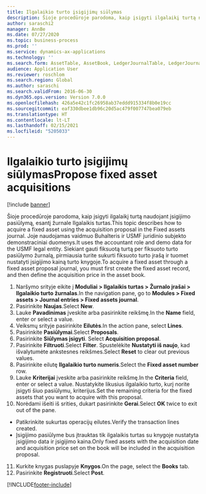```yaml
---
title: Ilgalaikio turto įsigijimų siūlymas
description: Šioje procedūroje parodoma, kaip įsigyti ilgalaikį turtą naudojant įsigijimo pasiūlymą, esantį žurnale Ilgalaikis turtas.
author: saraschi2
manager: AnnBe
ms.date: 07/27/2020
ms.topic: business-process
ms.prod: ''
ms.service: dynamics-ax-applications
ms.technology: ''
ms.search.form: AssetTable, AssetBook, LedgerJournalTable, LedgerJournalTransAsset, SysQueryForm
audience: Application User
ms.reviewer: roschlom
ms.search.region: Global
ms.author: saraschi
ms.search.validFrom: 2016-06-30
ms.dyn365.ops.version: Version 7.0.0
ms.openlocfilehash: 426a5e42c1fc26958ab37eddd915334f8b0e19cc
ms.sourcegitcommit: eaf330dbee1db96c20d5ac479f007747bea079eb
ms.translationtype: HT
ms.contentlocale: lt-LT
ms.lasthandoff: 02/15/2021
ms.locfileid: "5205033"
---
```

# <a name="propose-fixed-asset-acquisitions"></a><span data-ttu-id="ee6ee-103">Ilgalaikio turto įsigijimų siūlymas</span><span class="sxs-lookup"><span data-stu-id="ee6ee-103">Propose fixed asset acquisitions</span></span>

[!include [banner](../../includes/banner.md)]

<span data-ttu-id="ee6ee-104">Šioje procedūroje parodoma, kaip įsigyti ilgalaikį turtą naudojant įsigijimo pasiūlymą, esantį žurnale Ilgalaikis turtas.</span><span class="sxs-lookup"><span data-stu-id="ee6ee-104">This topic describes how to acquire a fixed asset using the acquisition proposal in the Fixed assets journal.</span></span> <span data-ttu-id="ee6ee-105">Joje naudojamas vaidmuo Buhalteris ir USMF juridinio subjekto demonstraciniai duomenys.</span><span class="sxs-lookup"><span data-stu-id="ee6ee-105">It uses the accountant role and demo data for the USMF legal entity.</span></span> <span data-ttu-id="ee6ee-106">Siekiant gauti fiksuotą turtą per fiksuoto turto pasiūlymo žurnalą, pirmiausia turite sukurti fiksuoto turto įrašą ir tuomet nustatyti įsigijimo kainą turto knygoje.</span><span class="sxs-lookup"><span data-stu-id="ee6ee-106">To acquire a fixed asset through a fixed asset proposal journal, you must first create the fixed asset record, and then define the acquisition price in the asset book.</span></span>

1. <span data-ttu-id="ee6ee-107">Naršymo srityje eikite į **Moduliai > Ilgalaikis turtas > Žurnalo įrašai > Ilgalaikio turto žurnalas**.</span><span class="sxs-lookup"><span data-stu-id="ee6ee-107">In the navigation pane, go to **Modules > Fixed assets > Journal entries > Fixed assets journal**.</span></span>
2. <span data-ttu-id="ee6ee-108">Pasirinkite **Naujas**.</span><span class="sxs-lookup"><span data-stu-id="ee6ee-108">Select **New**.</span></span>
3. <span data-ttu-id="ee6ee-109">Lauke **Pavadinimas** įveskite arba pasirinkite reikšmę.</span><span class="sxs-lookup"><span data-stu-id="ee6ee-109">In the **Name** field, enter or select a value.</span></span>
4. <span data-ttu-id="ee6ee-110">Veiksmų srityje pasirinkite **Eilutės**.</span><span class="sxs-lookup"><span data-stu-id="ee6ee-110">In the action pane, select **Lines**.</span></span>
5. <span data-ttu-id="ee6ee-111">Pasirinkite **Pasiūlymai**.</span><span class="sxs-lookup"><span data-stu-id="ee6ee-111">Select **Proposals**.</span></span>
6. <span data-ttu-id="ee6ee-112">Pasirinkite **Siūlymas įsigyti**. </span><span class="sxs-lookup"><span data-stu-id="ee6ee-112">Select **Acquisition proposal**.</span></span>
7. <span data-ttu-id="ee6ee-113">Pasirinkite **Filtruoti**.</span><span class="sxs-lookup"><span data-stu-id="ee6ee-113">Select **Filter**.</span></span> <span data-ttu-id="ee6ee-114">Spustelėkite **Nustatyti iš naujo**, kad išvalytumėte ankstesnes reikšmes.</span><span class="sxs-lookup"><span data-stu-id="ee6ee-114">Select **Reset** to clear out previous values.</span></span>
8. <span data-ttu-id="ee6ee-115">Pasirinkite eilutę **Ilgalaikio turto numeris**.</span><span class="sxs-lookup"><span data-stu-id="ee6ee-115">Select the **Fixed asset number** row.</span></span>
9. <span data-ttu-id="ee6ee-116">Lauke **Kriterijai** įveskite arba pasirinkite reikšmę.</span><span class="sxs-lookup"><span data-stu-id="ee6ee-116">In the **Criteria** field, enter or select a value.</span></span> <span data-ttu-id="ee6ee-117">Nustatykite likusius ilgalaikio turto, kurį norite įsigyti šiuo pasiūlymu, kriterijus.</span><span class="sxs-lookup"><span data-stu-id="ee6ee-117">Set the remaining criteria for the fixed assets that you want to acquire with this proposal.</span></span>  
10. <span data-ttu-id="ee6ee-118">Norėdami išeiti iš srities, dukart pasirinkite **Gerai**.</span><span class="sxs-lookup"><span data-stu-id="ee6ee-118">Select **OK** twice to exit out of the pane.</span></span>
- <span data-ttu-id="ee6ee-119">Patikrinkite sukurtas operacijų eilutes.</span><span class="sxs-lookup"><span data-stu-id="ee6ee-119">Verify the transaction lines created.</span></span>  
- <span data-ttu-id="ee6ee-120">Įsigijimo pasiūlyme bus įtrauktas tik ilgalaikis turtas su knygoje nustatyta įsigijimo data ir įsigijimo kaina.</span><span class="sxs-lookup"><span data-stu-id="ee6ee-120">Only fixed assets with the acquisition date and acquisition price set on the book will be included in the acquisition proposal.</span></span>  
11. <span data-ttu-id="ee6ee-121">Kurkite knygas puslapyje **Knygos**.</span><span class="sxs-lookup"><span data-stu-id="ee6ee-121">On the page, select the **Books** tab.</span></span>
12. <span data-ttu-id="ee6ee-122">Pasirinkite **Registruoti**.</span><span class="sxs-lookup"><span data-stu-id="ee6ee-122">Select **Post**.</span></span>


[!INCLUDE[footer-include](../../../includes/footer-banner.md)]